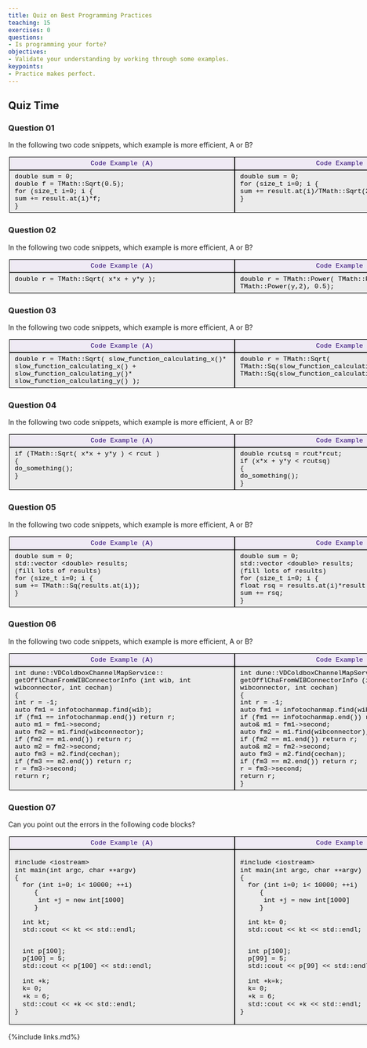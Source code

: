 ```yaml
---
title: Quiz on Best Programming Practices
teaching: 15
exercises: 0
questions:
- Is programming your forte?
objectives:
- Validate your understanding by working through some examples.
keypoints:
- Practice makes perfect.
---
```


## Quiz Time


### Question 01

In the following two code snippets, which example is more efficient, A or B?

<div style="display: grid;grid-template-columns: repeat(2,460px);grip-gap: 5px;width:1120px;border: 2px solid #ffffff;font-family:Courier, monospace;color: #000000;font-size: 10pt;"> <!--HEADER-->

<div style="background-color: #EFEAF4; border: 1px solid #000000;text-align: center; padding-left: 10px;padding-right: 10px;padding-top: 5px;padding-bottom: 5px;color: #280071;">Code Example (A)</div><!--BAD-->

<div style="background-color: #EFEAF4; border: 1px solid #000000;text-align: center; padding-left: 10px;padding-right: 10px;padding-top: 5px;padding-bottom: 5px;color: #280071">Code Example (B)</div><!--GOOD-->


<div style="background-color: #EBEBEB; border: 1px solid #000000;text-align: left; padding-left: 10px;padding-right: 10px;padding-top: 5px;padding-bottom: 5px;">
double sum = 0;<br>
double f = TMath::Sqrt(0.5);<br>
for (size_t i=0; i<n_channels; ++i)<br>
{<br>
  sum += result.at(i)*f;<br>
}<br>
</div><!--BAD-->

<div style="background-color: #EBEBEB; border: 1px solid #000000;text-align: left; padding-left: 10px;padding-right: 10px;padding-top: 5px;padding-bottom: 5px;">
double sum = 0;<br>
for (size_t i=0; i<n_channels; ++i)<br>
{<br>
  sum += result.at(i)/TMath::Sqrt(2.0);<br>
}<br>
</div><!--GOOD-->

</div><!--side by side table by DeMuth-->


### Question 02

In the following two code snippets, which example is more efficient, A or B?


<div style="display: grid;grid-template-columns: repeat(2,460px);grip-gap: 5px;width:1120px;border: 2px solid #ffffff;font-family:Courier, monospace;color: #000000;font-size: 10pt;"><!--HEADER-->

<div style="background-color: #EFEAF4; border: 1px solid #000000;text-align: center; padding-left: 10px;padding-right: 10px;padding-top: 5px;padding-bottom: 5px;color: #280071;">Code Example (A)</div><!--BAD-->

<div style="background-color: #EFEAF4; border: 1px solid #000000;text-align: center; padding-left: 10px;padding-right: 10px;padding-top: 5px;padding-bottom: 5px;color: #280071;">Code Example (B)</div> <!--GOOD-->

<div style="background-color: #EBEBEB; border: 1px solid #000000;text-align: left; padding-left: 10px;padding-right: 10px;padding-top: 5px;padding-bottom: 5px;">
double r = TMath::Sqrt( x*x + y*y );
</div><!--BAD-->

<div style="background-color: #EBEBEB; border: 1px solid #000000;text-align: left; padding-left: 10px;padding-right: 10px;padding-top: 5px;padding-bottom: 5px;">
double r = TMath::Power(  TMath::Power(x,2) + TMath::Power(y,2), 0.5);
</div><!--GOOD-->

</div><!--side by side table by DeMuth-->


### Question 03

In the following two code snippets, which example is more efficient, A or B?

<div style="display: grid;grid-template-columns: repeat(2,460px);grip-gap: 5px;width:1120px;border: 2px solid #ffffff;font-family:Courier, monospace;color: #000000;font-size: 10pt;">
<div style="background-color: #EFEAF4; border: 1px solid #000000;text-align: center; padding-left: 10px;padding-right: 10px;padding-top: 5px;padding-bottom: 5px;color: #280071;">Code Example (A)</div><!--GOOD-->

<div style="background-color: #EFEAF4; border: 1px solid #000000;text-align: center; padding-left: 10px;padding-right: 10px;padding-top: 5px;padding-bottom: 5px;color: #280071;">Code Example (B)</div>  <!--BAD-->

<div style="background-color: #EBEBEB; border: 1px solid #000000;text-align: left; padding-left: 10px;padding-right: 10px;padding-top: 5px;padding-bottom: 5px;">
double r = TMath::Sqrt( slow_function_calculating_x()*<br>slow_function_calculating_x() + <br> slow_function_calculating_y()* <br> slow_function_calculating_y()  );
</div><!--GOOD-->

<div style="background-color: #EBEBEB; border: 1px solid #000000;text-align: left; padding-left: 10px;padding-right: 10px;padding-top: 5px;padding-bottom: 5px;">
double r = TMath::Sqrt( TMath::Sq(slow_function_calculating_x()) + <br> TMath::Sq(slow_function_calculating_y()));
</div><!--BAD-->

</div><!--side by side table by DeMuth-->

<!-- **Don't call `sqrt()` if you don’t have to.** -->

### Question 04

In the following two code snippets, which example is more efficient, A or B?

<div style="display: grid;grid-template-columns: repeat(2,460px);grip-gap: 5px;width:1120px;border: 2px solid #ffffff;font-family:Courier, monospace;color: #000000;font-size: 10pt;"><!--HEADER-->

<div style="background-color: #EFEAF4; border: 1px solid #000000;text-align: center; padding-left: 10px;padding-right: 10px;padding-top: 5px;padding-bottom: 5px;color: #280071;">Code Example (A)</div><!--GOOD-->

<div style="background-color: #EFEAF4; border: 1px solid #000000;text-align: center; padding-left: 10px;padding-right: 10px;padding-top: 5px;padding-bottom: 5px;color: #280071;">Code Example (B)</div><!--BAD-->

<div style="background-color: #EBEBEB; border: 1px solid #000000;text-align: left; padding-left: 10px;padding-right: 10px;padding-top: 5px;padding-bottom: 5px;">
if (TMath::Sqrt( x*x + y*y ) < rcut )<br>
{<br>
  do_something();<br>
}
</div><!--GOOD-->

<div style="background-color: #EBEBEB; border: 1px solid #000000;text-align: left; padding-left: 10px;padding-right: 10px;padding-top: 5px;padding-bottom: 5px;">
double rcutsq = rcut*rcut;<br>
if (x*x + y*y < rcutsq)<br>
{<br>
  do_something();<br>
}
</div><!--BAD-->

</div><!--side by side table by DeMuth-->


### Question 05

In the following two code snippets, which example is more efficient, A or B?

<div style="display: grid;grid-template-columns: repeat(2,460px);grip-gap: 5px;width:1120px;border: 2px solid #ffffff;font-family:Courier, monospace;color: #000000;font-size: 10pt;"><!--HEADER-->

<div style="background-color: #EFEAF4; border: 1px solid #000000;text-align: center; padding-left: 10px;padding-right: 10px;padding-top: 5px;padding-bottom: 5px;color: #280071;">Code Example (A)</div><!--BAD-->

<div style="background-color: #EFEAF4; border: 1px solid #000000;text-align: center; padding-left: 10px;padding-right: 10px;padding-top: 5px;padding-bottom: 5px;color: #280071;">Code Example (B)</div><!--GOOD-->


<div style="background-color: #EBEBEB; border: 1px solid #000000;text-align: left; padding-left: 10px;padding-right: 10px;padding-top: 5px;padding-bottom: 5px;">
double sum = 0;<br>
std::vector &lt;double&gt; results;<br>
(fill lots of results)<br>
for (size_t i=0; i<results.size(); ++i)<br>
{<br>
  sum += TMath::Sq(results.at(i));<br>
}
</div><!--BAD-->

<div style="background-color: #EBEBEB; border: 1px solid #000000;text-align: left; padding-left: 10px;padding-right: 10px;padding-top: 5px;padding-bottom: 5px;">
double sum = 0;<br>
std::vector &lt;double&gt; results;<br>
(fill lots of results)<br>
for (size_t i=0; i<results.size(); ++i)<br>
{<br>
  float rsq = results.at(i)*result.at(i);<br>
  sum += rsq;<br>
}
</div><!--GOOD-->

</div><!--side by side table by DeMuth-->

<!-- **Minimize conversions between int and float or double** -->

### Question 06

In the following two code snippets, which example is more efficient, A or B?

<div style="display: grid;grid-template-columns: repeat(2,460px);grip-gap: 5px;width:1120px;border: 2px solid #ffffff;font-family:Courier, monospace;color: #000000;font-size: 10pt;">
<div style="background-color: #EFEAF4; border: 1px solid #000000;text-align: center; padding-left: 10px;padding-right: 10px;padding-top: 5px;padding-bottom: 5px;color: #280071;">Code Example (A)</div><!--GOOD-->

<div style="background-color: #EFEAF4; border: 1px solid #000000;text-align: center; padding-left: 10px;padding-right: 10px;padding-top: 5px;padding-bottom: 5px;color: #280071;">Code Example (B)</div><!--BAD-->

<div style="background-color: #EBEBEB; border: 1px solid #000000;text-align: left; padding-left: 10px;padding-right: 10px;padding-top: 5px;padding-bottom: 5px;">
int dune::VDColdboxChannelMapService:: getOfflChanFromWIBConnectorInfo (int wib, int wibconnector, int cechan)<br>
{<br>
  int r = -1;<br>
  auto fm1 = infotochanmap.find(wib);<br>
  if (fm1 == infotochanmap.end()) return r;<br>
  auto m1 = fm1-&gt;second;<br>
  auto fm2 = m1.find(wibconnector);<br>
  if (fm2 == m1.end()) return r;<br>
  auto m2 = fm2-&gt;second;<br>
  auto fm3 = m2.find(cechan);<br>
  if (fm3 == m2.end()) return r;<br>
  r = fm3->second;  <br>
  return r;<br>
</div><!--GOOD-->

<div style="background-color: #EBEBEB; border: 1px solid #000000;text-align: left; padding-left: 10px;padding-right: 10px;padding-top: 5px;padding-bottom: 5px;">
int dune::VDColdboxChannelMapService:: getOfflChaFromWIBConnectorInfo (int wib, int wibconnector, int cechan)<br>
{<br>
  int r = -1;<br>
  auto fm1 = infotochanmap.find(wib);<br>
  if (fm1 == infotochanmap.end()) return r;<br>
  auto& m1 = fm1-&gt;second;<br>
  auto fm2 = m1.find(wibconnector);<br>
  if (fm2 == m1.end()) return r;<br>
  auto& m2 = fm2-&gt;second;<br>
  auto fm3 = m2.find(cechan);<br>
  if (fm3 == m2.end()) return r;<br>
  r = fm3->second;  <br>
  return r;<br>
}<br>
</div><!--BAD-->

</div><!--side by side table by DeMuth-->

### Question 07

<!-- In the following two code snippets, which example is more efficient, A or B?-->

Can you point out the errors in the following code blocks?


<div style="display: grid;grid-template-columns: repeat(2,460px);grip-gap: 5px;width:1120px;border: 2px solid #ffffff;font-family:Courier, monospace;color: #000000;font-size: 10pt;"><!--HEADER-->

<div style="background-color: #EFEAF4; border: 1px solid #000000;text-align: center; padding-left: 10px;padding-right: 10px;padding-top: 5px;padding-bottom: 5px;color: #280071;">Code Example (A)</div><!--BAD-->

<div style="background-color: #EFEAF4; border: 1px solid #000000;text-align: center; padding-left: 10px;padding-right: 10px;padding-top: 5px;padding-bottom: 5px;color: #280071;">Code Example (B)</div> <!--GOOD-->

<div style="background-color: #EBEBEB; border: 1px solid #000000;text-align: left; padding-left: 10px;padding-right: 10px;padding-top: 5px;padding-bottom: 5px;">

#include  &#60;iostream&#62;  <br>
int main(int argc, char &#8727;&#8727;argv)<br>
{<br>
&nbsp;&nbsp;for (int i=0; i&#60; 10000; ++i)<br>
&nbsp;&nbsp;&nbsp;&nbsp;&nbsp;{ <br>
&nbsp;&nbsp;&nbsp;&nbsp;&nbsp;&nbsp;int  &#8727;j = new int[1000]<br>
&nbsp;&nbsp;&nbsp;&nbsp;&nbsp;} <br><br>
&nbsp;&nbsp;int kt;<br>
&nbsp;&nbsp;std::cout &#60;&#60; kt &#60;&#60; std::endl;<br><br>

&nbsp;&nbsp;int p[100];<br>
&nbsp;&nbsp;p[100] = 5;<br>
&nbsp;&nbsp;std::cout &#60;&#60; p[100] &#60;&#60; std::endl;<br><br>
&nbsp;&nbsp;int &#8727;k;<br>
&nbsp;&nbsp;k= 0;<br>
&nbsp;&nbsp;&#8727;k = 6;<br>
&nbsp;&nbsp;std::cout &#60;&#60; &#8727;k &#60;&#60; std::endl;<br>
}<br>

</div><!--BAD-->

<div style="background-color: #EBEBEB; border: 1px solid #000000;text-align: left; padding-left: 10px;padding-right: 10px;padding-top: 5px;padding-bottom: 5px;">

#include  &#60;iostream&#62;  <br>
int main(int argc, char &#8727;&#8727;argv)<br>
{<br>
&nbsp;&nbsp;for (int i=0; i&#60; 10000; ++i)<br>
&nbsp;&nbsp;&nbsp;&nbsp;&nbsp;{ <br>
&nbsp;&nbsp;&nbsp;&nbsp;&nbsp;&nbsp;int  &#8727;j = new int[1000]<br>
&nbsp;&nbsp;&nbsp;&nbsp;&nbsp;} <br><br>
&nbsp;&nbsp;int kt= 0;<br>
&nbsp;&nbsp;std::cout &#60;&#60; kt &#60;&#60; std::endl;<br><br>

&nbsp;&nbsp;int p[100];<br>
&nbsp;&nbsp;p[99] = 5;<br>
&nbsp;&nbsp;std::cout &#60;&#60; p[99] &#60;&#60; std::endl;<br><br>
&nbsp;&nbsp;int &#8727;k=k;<br>
&nbsp;&nbsp;k= 0;<br>
&nbsp;&nbsp;&#8727;k = 6;<br>
&nbsp;&nbsp;std::cout &#60;&#60; &#8727;k &#60;&#60; std::endl;<br>
}<br>

</div><!--GOOD-->

</div><!--side by side table by DeMuth-->


<!-- The session will be captured on video a placed here after the workshop for asynchronous study.-->

<!--<center>
<iframe width="560" height="315" src="https://www.youtube.com/embed/E8n0saHdr4E" title="DUNE Computing Tutorial May 2021 Day 3 Quiz on Best Programming Practices" frameborder="0" allow="accelerometer; autoplay; clipboard-write; encrypted-media; gyroscope; picture-in-picture" allowfullscreen></iframe>
</center>-->

[indico-timetable]: https://indico.fnal.gov/event/48756/timetable/#all
[sc-etherpad]: https://pad.carpentries.org/


{%include links.md%} 

